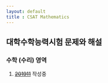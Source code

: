 ```yaml
---
layout: default
title : CSAT Mathematics
---
```


## 대학수학능력시험 문제와 해설

### 수학 (수리) 영역
1. ~~[201911](./201911/201911.md)~~ 작성중